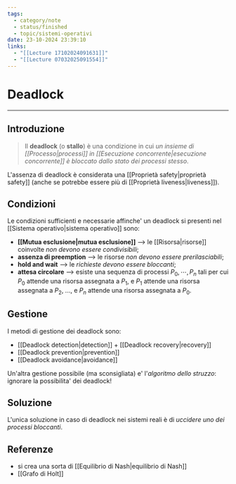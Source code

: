 ```yaml
---
tags:
  - category/note
  - status/finished
  - topic/sistemi-operativi
date: 23-10-2024 23:39:10
links:
  - "[[Lecture 17102024091631]]"
  - "[[Lecture 07032025091554]]"
---
```

# Deadlock
---
## Introduzione
> Il **deadlock** (o **stallo**) è una condizione in cui _un insieme di [[Processo|processi]] in [[Esecuzione concorrente|esecuzione concorrente]] è bloccato dallo stato dei processi stesso_.

L'assenza di deadlock è considerata una [[Proprietà safety|proprietà safety]] (anche se potrebbe essere più di [[Proprietà liveness|liveness]]).

## Condizioni
Le condizioni sufficienti e necessarie affinche' un deadlock si presenti nel [[Sistema operativo|sistema operativo]] sono:
- **[[Mutua esclusione|mutua esclusione]]** --> le [[Risorsa|risorse]] coinvolte _non devono essere condivisibili_;
- **assenza di preemption** --> le risorse _non devono essere prerilasciabili_;
- **hold and wait** --> le _richieste devono essere bloccanti_;
- **attesa circolare** --> esiste una sequenza di processi $P_{0}, \cdots, P_{n}$ tali per cui $P_{0}$ attende una risorsa assegnata a $P_{1}$, e $P_{1}$ attende una risorsa assegnata a $P_{2}$, ..., e $P_{n}$ attende una risorsa assegnata a $P_{0}$.

## Gestione
I metodi di gestione dei deadlock sono:
- [[Deadlock detection|detection]] + [[Deadlock recovery|recovery]]
- [[Deadlock prevention|prevention]]
- [[Deadlock avoidance|avoidance]]

Un'altra gestione possibile (ma sconsigliata) e' l'_algoritmo dello struzzo_: ignorare la possibilita' dei deadlock!

## Soluzione
L'unica soluzione in caso di deadlock nei sistemi reali è di _uccidere uno dei processi bloccanti_.

## Referenze
- si crea una sorta di [[Equilibrio di Nash|equilibrio di Nash]]
- [[Grafo di Holt]]